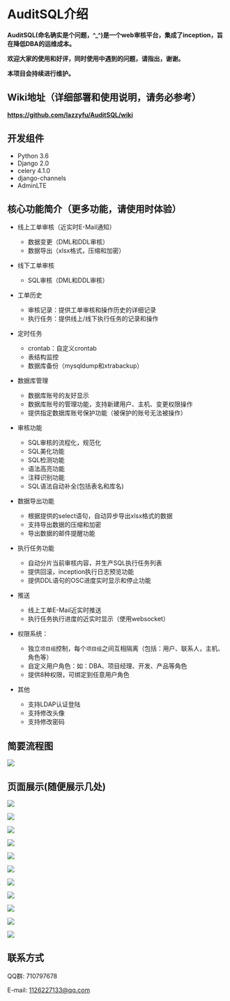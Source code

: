 AuditSQL介绍
===============

**AuditSQL(命名确实是个问题，^_^)是一个web审核平台，集成了inception，旨在降低DBA的运维成本。**

**欢迎大家的使用和好评，同时使用中遇到的问题，请指出，谢谢。**

**本项目会持续进行维护。**

## Wiki地址（详细部署和使用说明，请务必参考）

**https://github.com/lazzyfu/AuditSQL/wiki**

## 开发组件

- Python 3.6
- Django 2.0 
- celery 4.1.0
- django-channels
- AdminLTE

## 核心功能简介（更多功能，请使用时体验）

- 线上工单审核（近实时E-Mail通知）
  - 数据变更（DML和DDL审核）
  - 数据导出（xlsx格式，压缩和加密）

- 线下工单审核
  - SQL审核（DML和DDL审核）
  
- 工单历史
   - 审核记录：提供工单审核和操作历史的详细记录
   - 执行任务：提供线上/线下执行任务的记录和操作

- 定时任务
  - crontab：自定义crontab
  - 表结构监控
  - 数据库备份（mysqldump和xtrabackup）

- 数据库管理
   - 数据库账号的友好显示
   - 数据库账号的管理功能，支持新建用户、主机、变更权限操作
   - 提供指定数据库账号保护功能（被保护的账号无法被操作）

- 审核功能
   - SQL审核的流程化，规范化
   - SQL美化功能
   - SQL检测功能
   - 语法高亮功能
   - 注释识别功能
   - SQL语法自动补全(包括表名和库名)

- 数据导出功能
   - 根据提供的select语句，自动异步导出xlsx格式的数据
   - 支持导出数据的压缩和加密
   - 导出数据的邮件提醒功能

- 执行任务功能
   - 自动分片当前审核内容，并生产SQL执行任务列表
   - 提供回滚，inception执行日志预览功能
   - 提供DDL语句的OSC进度实时显示和停止功能

- 推送
   - 线上工单E-Mail近实时推送
   - 执行任务执行进度的近实时显示（使用websocket）
  
- 权限系统：
  - 独立`项目组`控制，每个`项目组`之间互相隔离（包括：用户、联系人，主机、角色等）
  - 自定义用户角色：如：DBA、项目经理、开发、产品等角色
  - 提供8种权限，可绑定到任意用户角色

- 其他
   - 支持LDAP认证登陆
   - 支持修改头像
   - 支持修改密码


## 简要流程图

![](https://github.com/lazzyfu/AuditSQL/blob/master/media/png/lct.png)

## 页面展示(随便展示几处)

![](https://github.com/lazzyfu/AuditSQL/blob/master/media/png/1.png)

![](https://github.com/lazzyfu/AuditSQL/blob/master/media/png/2.png)

![](https://github.com/lazzyfu/AuditSQL/blob/master/media/png/3.png)

![](https://github.com/lazzyfu/AuditSQL/blob/master/media/png/4.png)

![](https://github.com/lazzyfu/AuditSQL/blob/master/media/png/5.png)

![](https://github.com/lazzyfu/AuditSQL/blob/master/media/png/6.png)

![](https://github.com/lazzyfu/AuditSQL/blob/master/media/png/sql_tips.png)

![](https://github.com/lazzyfu/AuditSQL/blob/master/media/png/backup-list.png)

![](https://github.com/lazzyfu/AuditSQL/blob/master/media/png/backup-create.png)

![](https://github.com/lazzyfu/AuditSQL/blob/master/media/png/backup-preview.png)

![](https://github.com/lazzyfu/AuditSQL/blob/master/media/png/email_notice.png)

## 联系方式
   
QQ群: 710797678

E-mail: 1126227133@qq.com